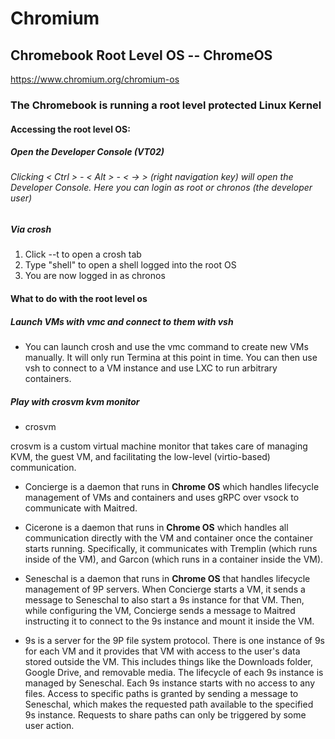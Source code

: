 # Chromium

## Chromebook Root Level OS -- ChromeOS

https://www.chromium.org/chromium-os

### The Chromebook is running a root level protected Linux Kernel

#### Accessing the root level OS:

##### Open the Developer Console (VT02)

###### Clicking < Ctrl > - < Alt > - < -> > (right navigation key) will open the Developer Console. Here you can login as root or chronos (the developer user)

##### Via crosh

1. Click <Ctrl>-<Alt>-t to open a crosh tab 
1. Type "shell" to open a shell logged into the root OS
1. You are now logged in as chronos

#### What to do with the root level os

##### Launch VMs with vmc and connect to them with vsh

* You can launch crosh and use the vmc command to create new VMs manually. It will only run Termina at this point in time. You can then use vsh to connect to a VM instance and use LXC to run arbitrary containers.

##### Play with crosvm kvm monitor

* crosvm

crosvm is a custom virtual machine monitor that takes care of managing KVM, the guest VM, and facilitating the low-level (virtio-based) communication.






* Concierge is a daemon that runs in **Chrome OS** which handles lifecycle management of VMs and containers and uses gRPC over vsock to communicate with Maitred.

* Cicerone is a daemon that runs in **Chrome OS** which handles all communication directly with the VM and container once the container starts running. Specifically, it communicates with Tremplin (which runs inside of the VM), and Garcon (which runs in a container inside the VM).

* Seneschal is a daemon that runs in **Chrome OS** that handles lifecycle management of 9P servers. When Concierge starts a VM, it sends a message to Seneschal to also start a 9s instance for that VM. Then, while configuring the VM, Concierge sends a message to Maitred instructing it to connect to the 9s instance and mount it inside the VM.

* 9s is a server for the 9P file system protocol. There is one instance of 9s for each VM and it provides that VM with access to the user's data stored outside the VM. This includes things like the Downloads folder, Google Drive, and removable media. The lifecycle of each 9s instance is managed by Seneschal. Each 9s instance starts with no access to any files. Access to specific paths is granted by sending a message to Seneschal, which makes the requested path available to the specified 9s instance. Requests to share paths can only be triggered by some user action.


